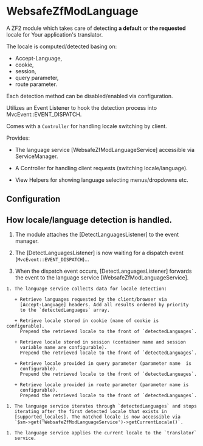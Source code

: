 WebsafeZfModLanguage
================================================================================

A ZF2 module which takes care of detecting **a default** or **the requested** 
locale for Your application's translator.

The locale is computed/detected basing on:

 + Accept-Language,
 + cookie,
 + session,
 + query parameter,
 + route parameter.

Each detection method can be disabled/enabled via configuration.

Utilizes an Event Listener to hook the detection process into 
MvcEvent::EVENT_DISPATCH.

Comes with a `Controller` for handling locale switching by client.


Provides:

 + The language service [WebsafeZfModLanguageService] accessible 
   via ServiceManager.

 + A Controller for handling client requests (switching locale/language).
   
 + View Helpers for showing language selecting menus/dropdowns etc.


Configuration
--------------------------------------------------------------------------------





How locale/language detection is handled.
--------------------------------------------------------------------------------

1. The module attaches the [DetectLanguagesListener] to the event manager.

1. The [DetectLanguagesListener] is now waiting for a dispatch event 
    (`MvcEvent::EVENT_DISPATCH`)...

  1. When the dispatch event occurs, [DetectLanguagesListener] forwards the
     event to the language service [WebsafeZfModLanguageService].

    1. The language service collects data for locale detection:

       + Retrieve languages requested by the client/browser via 
         [Accept-Language] headers. Add all results ordered by priority
         to the `detectedLanguages` array.

       + Retrieve locale stored in cookie (name of cookie is configurable).
         Prepend the retrieved locale to the front of `detectedLanguages`.

       + Retrieve locale stored in session (container name and session 
         variable name are configurable). 
         Prepend the retrieved locale to the front of `detectedLanguages`.

       + Retrieve locale provided in query parameter (parameter name  is
         configurable). 
         Prepend the retrieved locale to the front of `detectedLanguages`.

       + Retrieve locale provided in route parameter (parameter name is
         configurable). 
         Prepend the retrieved locale to the front of `detectedLanguages`.

    1. The language service iterates through `detectedLanguages` and stops
       iterating after the first detected locale that exists in 
       [supported_locales]. The matched locale is now accessible via 
       `$sm->get('WebsafeZfModLanguageService')->getCurrentLocale()`.

    1. The language service applies the current locale to the `translator`
       service.

